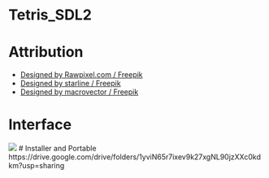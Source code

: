 # Tetris_SDL2
# Attribution
- <a href="http://www.freepik.com">Designed by Rawpixel.com / Freepik</a>
- <a href="http://www.freepik.com">Designed by starline / Freepik</a>
- <a href="http://www.freepik.com">Designed by macrovector / Freepik</a>
# Interface
<img src="https://user-images.githubusercontent.com/87984029/127249982-4d89c2c9-bfb5-4150-a2c4-5e8fb03cb9fd.png" />
# Installer and Portable
https://drive.google.com/drive/folders/1yviN65r7ixev9k27xgNL90jzXXc0kdkm?usp=sharing
